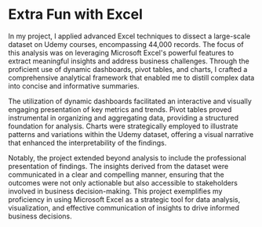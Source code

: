 # Extra Fun with Excel

In my project, I applied advanced Excel techniques to dissect a large-scale dataset on Udemy courses, encompassing 44,000 records. The focus of this analysis was on leveraging Microsoft Excel's powerful features to extract meaningful insights and address business challenges. Through the proficient use of dynamic dashboards, pivot tables, and charts, I crafted a comprehensive analytical framework that enabled me to distill complex data into concise and informative summaries.

The utilization of dynamic dashboards facilitated an interactive and visually engaging presentation of key metrics and trends. Pivot tables proved instrumental in organizing and aggregating data, providing a structured foundation for analysis. Charts were strategically employed to illustrate patterns and variations within the Udemy dataset, offering a visual narrative that enhanced the interpretability of the findings.

Notably, the project extended beyond analysis to include the professional presentation of findings. The insights derived from the dataset were communicated in a clear and compelling manner, ensuring that the outcomes were not only actionable but also accessible to stakeholders involved in business decision-making. This project exemplifies my proficiency in using Microsoft Excel as a strategic tool for data analysis, visualization, and effective communication of insights to drive informed business decisions.
